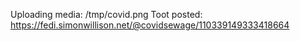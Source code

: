 Uploading media: /tmp/covid.png
Toot posted: https://fedi.simonwillison.net/@covidsewage/110339149333418664
